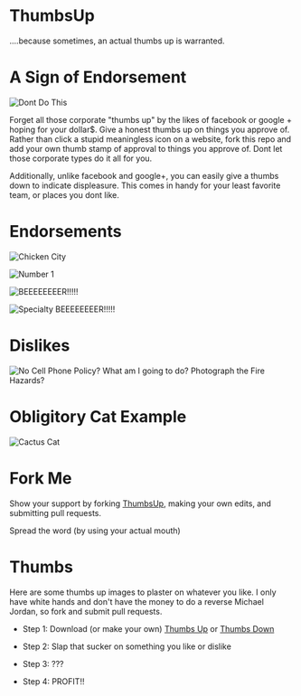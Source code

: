 ThumbsUp
========

....because sometimes, an actual thumbs up is warranted.


A Sign of Endorsement
=====================

![Dont Do This](https://raw.githubusercontent.com/npotts/ThumbsUp/master/examples/dont-do-this.jpg "Dont Do This!!!")

Forget all those corporate "thumbs up" by the likes of facebook or google + hoping for your dollar$.  Give a honest thumbs up on things you approve of. Rather than click a stupid meaningless icon on a website, fork this repo and add your own thumb stamp of approval to things you approve of. Dont let those corporate types do it all for you.

Additionally, unlike facebook and google+, you can easily give a thumbs down to indicate displeasure.  This comes in handy for your least favorite team, or places you dont like.

Endorsements
============

![Chicken City](https://raw.githubusercontent.com/npotts/ThumbsUp/master/examples/chicken-city.jpg "Chicken City....  Tasty")

![Number 1](https://raw.githubusercontent.com/npotts/ThumbsUp/master/examples/num1_in_num2.jpg "Number 1 in what matters")

![BEEEEEEEER!!!!!](https://raw.githubusercontent.com/npotts/ThumbsUp/master/examples/beeeeeeeeeeer.jpg "BEEEEEEEER!")

![Specialty BEEEEEEEER!!!!!](https://raw.githubusercontent.com/npotts/ThumbsUp/master/examples/lambic.jpg "Specialty BEEEEEEEER!")

Dislikes
========

![No Cell Phone Policy?  What am I going to do?  Photograph the Fire Hazards?](https://raw.githubusercontent.com/npotts/ThumbsUp/master/examples/chincoteague-store.jpg "No Cell Phone Policy?  What am I going to do?  Photograph the Fire Hazards?")

Obligitory Cat Example
======================

![Cactus Cat](https://raw.githubusercontent.com/npotts/ThumbsUp/master/examples/cactus-cat.jpg "Cat Photo!!!!!")

Fork Me
=======

Show your support by forking [ThumbsUp](http://github.com/npotts/ThumbsUp/ "ThumbsUp"), making your own edits, and submitting pull requests.

Spread the word (by using your actual mouth)

Thumbs
======

Here are some thumbs up images to plaster on whatever you like.  I only have white hands and don't have the money to do a reverse Michael Jordan, so fork and submit pull requests.

* Step 1: Download (or make your own) [Thumbs Up](https://raw.githubusercontent.com/npotts/ThumbsUp/master/thumbs/ThumbsUp.png "Thumbs Up") or [Thumbs Down](https://raw.githubusercontent.com/npotts/ThumbsUp/master/thumbs/ThumbsDown.png "Thumbs Down")


* Step 2: Slap that sucker on something you like or dislike
* Step 3: ???
* Step 4: PROFIT!!
